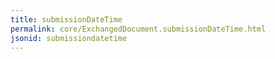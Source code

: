 ```yaml
---
title: submissionDateTime
permalink: core/ExchangedDocument.submissionDateTime.html
jsonid: submissiondatetime
---
```

